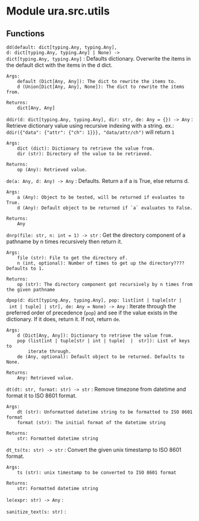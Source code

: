 Module ura.src.utils
====================

Functions
---------

    
`dd(default: dict[typing.Any, typing.Any], d: dict[typing.Any, typing.Any] | None) ‑> dict[typing.Any, typing.Any]`
:   Defaults dictionary. Overwrite the items in the default dict with the
    items in the d dict.
    
    Args:
        default (Dict[Any, Any]): The dict to rewrite the items to.
        d (Union[Dict[Any, Any], None]): The dict to rewrite the items from.
    
    Returns:
        dict[Any, Any]

    
`ddir(d: dict[typing.Any, typing.Any], dir: str, de: Any = {}) ‑> Any`
:   Retrieve dictionary value using recursive indexing with a string.
    ex.:
        `ddir({"data": {"attr": {"ch": 1}}}, "data/attr/ch")`
        will return `1`
    
    
    Args:
        dict (dict): Dictionary to retrieve the value from.
        dir (str): Directory of the value to be retrieved.
    
    Returns:
        op (Any): Retrieved value.

    
`de(a: Any, d: Any) ‑> Any`
:   Defaults. Return a if a is True, else returns d.
    
    Args:
        a (Any): Object to be tested, will be returned if evaluates to True.
        d (Any): Default object to be returned if `a` evaluates to False.
    
    Returns:
        Any

    
`dnrp(file: str, n: int = 1) ‑> str`
:   Get the directory component of a pathname by n times recursively then return it.
    
    Args:
        file (str): File to get the directory of.
        n (int, optional): Number of times to get up the directory???? Defaults to 1.
    
    Returns:
        op (str): The directory component got recursively by n times from the given pathname

    
`dpop(d: dict[typing.Any, typing.Any], pop: list[int | tuple[str | int | tuple] | str], de: Any = None) ‑> Any`
:   Iterate through the preferred order of precedence (`pop`) and see if
    the value exists in the dictionary. If it does, return it. If not, return
    `de`.
    
    Args:
        d (Dict[Any, Any]): Dictionary to retrieve the value from.
        pop (list[int | tuple[str | int | tuple]  |  str]): List of keys to
            iterate through.
        de (Any, optional): Default object to be returned. Defaults to None.
    
    Returns:
        Any: Retrieved value.

    
`dt(dt: str, format: str) ‑> str`
:   Remove timezone from datetime and format it to ISO 8601 format.
    
    Args:
        dt (str): Unformatted datetime string to be formatted to ISO 8601 format
        format (str): The initial format of the datetime string
    
    Returns:
        str: Formatted datetime string

    
`dt_ts(ts: str) ‑> str`
:   Convert the given unix timestamp to ISO 8601 format.
    
    Args:
        ts (str): unix timestamp to be converted to ISO 8601 format
    
    Returns:
        str: Formatted datetime string

    
`le(expr: str) ‑> Any`
:   

    
`sanitize_text(s: str)`
: